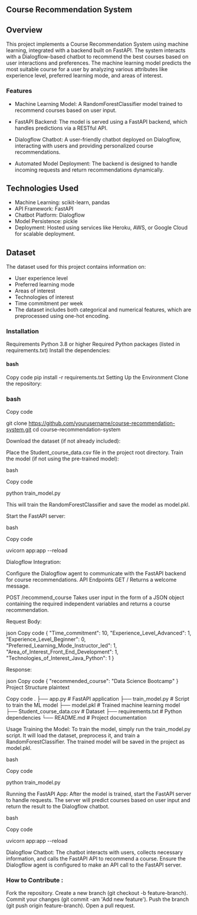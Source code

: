 ## Course Recommendation System

## Overview

This project implements a Course Recommendation System using machine learning, integrated with a backend built on FastAPI. The system interacts with a Dialogflow-based chatbot to recommend the best courses based on user interactions and preferences. The machine learning model predicts the most suitable course for a user by analyzing various attributes like experience level, preferred learning mode, and areas of interest.

### Features

- Machine Learning Model: A RandomForestClassifier model trained to recommend courses based on user input.

- FastAPI Backend: The model is served using a FastAPI backend, which handles predictions via a RESTful API.
- Dialogflow Chatbot: A user-friendly chatbot deployed on Dialogflow, interacting with users and providing personalized course recommendations.
- Automated Model Deployment: The backend is designed to handle incoming requests and return recommendations dynamically.

  
## Technologies Used

- Machine Learning: scikit-learn, pandas
- API Framework: FastAPI
- Chatbot Platform: Dialogflow
- Model Persistence: pickle
- Deployment: Hosted using services like Heroku, AWS, or Google Cloud for scalable deployment.

## Dataset

The dataset used for this project contains information on:

- User experience level
- Preferred learning mode
- Areas of interest
- Technologies of interest
- Time commitment per week
- The dataset includes both categorical and numerical features, which are preprocessed using one-hot encoding.

### Installation

Requirements
Python 3.8 or higher
Required Python packages (listed in requirements.txt)
Install the dependencies:

#### bash
Copy code
pip install -r requirements.txt
Setting Up the Environment
Clone the repository:

### bash

Copy code

git clone https://github.com/yourusername/course-recommendation-system.git
cd course-recommendation-system

Download the dataset (if not already included):

Place the Student_course_data.csv file in the project root directory.
Train the model (if not using the pre-trained model):

bash

Copy code

python train_model.py

This will train the RandomForestClassifier and save the model as model.pkl.

Start the FastAPI server:

bash

Copy code

uvicorn app:app --reload

Dialogflow Integration:

Configure the Dialogflow agent to communicate with the FastAPI backend for course recommendations.
API Endpoints
GET /
Returns a welcome message.


POST /recommend_course
Takes user input in the form of a JSON object containing the required independent variables and returns a course recommendation.

Request Body:


json
Copy code
{
    "Time_commitment": 10,
    "Experience_Level_Advanced": 1,
    "Experience_Level_Beginner": 0,
    "Preferred_Learning_Mode_Instructor_led": 1,
    "Area_of_Interest_Front_End_Development": 1,
    "Technologies_of_Interest_Java_Python": 1
}

Response:

json
Copy code
{
    "recommended_course": "Data Science Bootcamp"
}
Project Structure
plaintext

Copy code
.
├── app.py                     # FastAPI application
├── train_model.py              # Script to train the ML model
├── model.pkl                   # Trained machine learning model
├── Student_course_data.csv      # Dataset
├── requirements.txt            # Python dependencies
└── README.md                   # Project documentation

Usage
Training the Model: To train the model, simply run the train_model.py script. It will load the dataset, preprocess it, and train a RandomForestClassifier. The trained model will be saved in the project as model.pkl.

bash

Copy code

python train_model.py

Running the FastAPI App: After the model is trained, start the FastAPI server to handle requests. The server will predict courses based on user input and return the result to the Dialogflow chatbot.

bash

Copy code

uvicorn app:app --reload

Dialogflow Chatbot: The chatbot interacts with users, collects necessary information, and calls the FastAPI API to recommend a course. Ensure the Dialogflow agent is configured to make an API call to the FastAPI server.

### How to Contribute :

Fork the repository.
Create a new branch (git checkout -b feature-branch).
Commit your changes (git commit -am 'Add new feature').
Push the branch (git push origin feature-branch).
Open a pull request.
